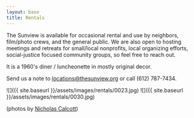 ```yaml
---
layout: base
title: Rentals
---
```


The Sunview is available for occasional rental and use by neighbors, film/photo crews, and the general public.  We are also open to hosting meetings and retreats for small/local nonprofits, local organizing efforts, social-justice focused community groups, so feel free to reach out.

It is a 1960's diner / luncheonette in mostly original decor.

Send us a note to locations@thesunview.org or call (612) 787-7434.

![]({{ site.baseurl }}/assets/images/rentals/0023.jpg)
![]({{ site.baseurl }}/assets/images/rentals/0030.jpg)

(photos by [Nicholas Calcott](http://www.nicholascalcott.com/))
